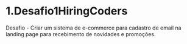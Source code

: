 # 1.Desafio1HiringCoders
Desafio - Criar um sistema de e-commerce para cadastro de email na landing page para recebimento de novidades e promoções.
